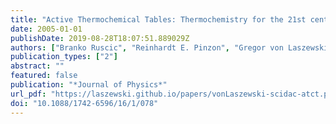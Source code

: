 ```yaml
---
title: "Active Thermochemical Tables: Thermochemistry for the 21st century"
date: 2005-01-01
publishDate: 2019-08-28T18:07:51.889029Z
authors: ["Branko Ruscic", "Reinhardt E. Pinzon", "Gregor von Laszewski", "Deepti Kodeboyina", "Alexander Burcat", "David Leahy", "David Montoya", "and Albert F. Wagner"]
publication_types: ["2"]
abstract: ""
featured: false
publication: "*Journal of Physics*"
url_pdf: "https://laszewski.github.io/papers/vonLaszewski-scidac-atct.pdf"
doi: "10.1088/1742-6596/16/1/078"
---
```


